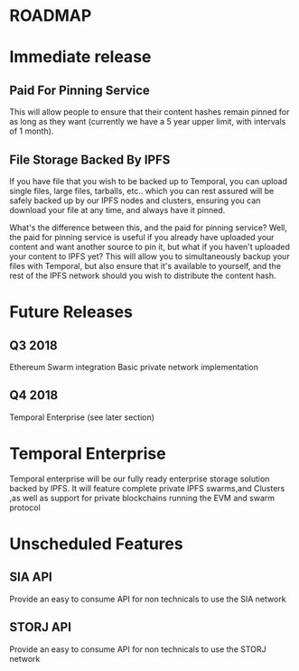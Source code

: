 # ROADMAP

# Immediate release 

## Paid For Pinning Service

This will allow people to ensure that their content hashes remain pinned for as long as they want (currently we have a 5 year upper limit, with intervals of 1 month).

## File Storage Backed By IPFS

If you have file that you wish to be backed up to Temporal, you can upload single files, large files, tarballs, etc..  which you can rest assured will be safely backed up by our IPFS nodes and clusters, ensuring you can download your file at any time, and always have it pinned.

What's the difference between this, and the paid for pinning service? Well, the paid for pinning service is useful if you already have uploaded your content and want another source to pin it, but what if you haven't uploaded your content to IPFS yet? This will allow you to simultaneously backup your files with Temporal, but also ensure that it's available to yourself, and the rest of the IPFS network should you wish to distribute the content hash.


# Future Releases

## Q3 2018

Ethereum Swarm integration
Basic private network implementation

## Q4 2018

Temporal Enterprise (see later section)


# Temporal Enterprise

Temporal enterprise will be our fully ready enterprise storage solution backed by IPFS. It will feature complete private IPFS swarms,and Clusters ,as well as support for private blockchains running the EVM and swarm protocol


# Unscheduled Features

## SIA API

Provide an easy to consume API for non technicals to use the SIA network

## STORJ API

Provide an easy to consume API for non technicals to use the STORJ network
